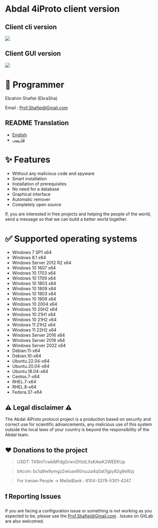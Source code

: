 # Abdal 4iProto client version

## Client cli version
![](https://raw.githubusercontent.com/ebrasha/abdal-socks-bridge/main/cli-c.jpg)

## Client GUI version
![](https://raw.githubusercontent.com/ebrasha/abdal-socks-bridge/main/gui-c.jpg)
 
# 🤵 Programmer
Ebrahim Shafiei (EbraSha)

Email :  Prof.Shafiei@Gmail.com

## README Translation
- [English](README.md)
- [فارسی](README.fa.md)


# ✨ Features
- Without any malicious code and spyware
- Smart installation
- Installation of prerequisites
- No need for a database
- Graphical interface
- Automatic remover
- Completely open source


If, you are interested in free projects and helping the people of the world, send a message so that we can build a better world together.


 

# ✅ Supported operating systems

- Windows 7 SP1 x64
- Windows 8.1 x64
- Windows Server 2012 R2 x64
- Windows 10 1607 x64
- Windows 10 1703 x64
- Windows 10 1709 x64
- Windows 10 1803 x64
- Windows 10 1809 x64
- Windows 10 1903 x64
- Windows 10 1909 x64
- Windows 10 2004 x64
- Windows 10 20H2 x64
- Windows 10 21H1 x64
- Windows 10 21H2 x64
- Windows 11 21H2 x64
- Windows 11 22H2 x64
- Windows Server 2016 x64
- Windows Server 2019 x64
- Windows Server 2022 x64
- Debian.11-x64
- Debian.10-x64
- Ubuntu.22.04-x64
- Ubuntu.20.04-x64
- Ubuntu.18.04-x64
- Centos.7-x64
- RHEL.7-x64
- RHEL.8-x64
- Fedora.37-x64
 
 
 ## ⚠️ Legal disclaimer ⚠️

The Abdal 4iProto protocol project is a production based on security and correct use for scientific advancements, any malicious use of this system outside the local laws of your country is beyond the responsibility of the Abdal team.
## ❤️ Donations to the project 

> USDT:      TKRmTvwkMFdgGrwvDHztLXsKAwK2WEEKUp

> bitcoin:   bc1q9w9ymgz2wluax60rsuza4q0at7gpy82g8el6zj

> For Iranian People -> MellatBank : 6104-3378-5301-4247

## ❗ Reporting Issues 

If you are facing a configuration issue or something is not working as you expected to be, please use the Prof.Shafiei@Gmail.com . Issues on GitLab are also welcomed.


